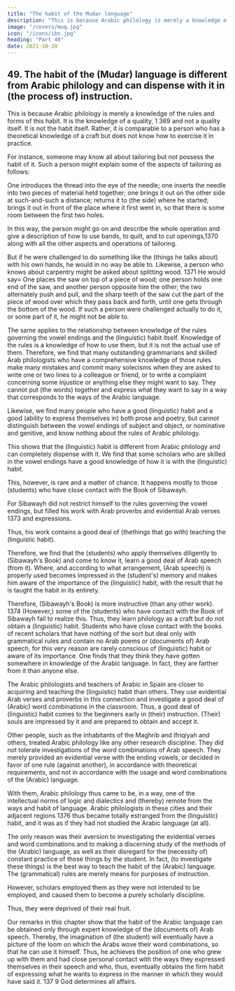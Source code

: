 ```yaml
---
title: "The habit of the Mudar language"
description: "This is because Arabic philology is merely a knowledge of the rules and forms of this habit"
image: "/covers/muq.jpg"
icon: "/icons/ibn.jpg"
heading: "Part 49"
date: 2021-10-20
---
```




## 49. The habit of the (Mudar) language is different from Arabic philology and can dispense with it in (the process of) instruction.

This is because Arabic philology is merely a knowledge of the rules and forms of this habit. It is the knowledge of a quality, 1 369 and not a quality itself. It is not the habit itself. Rather, it is comparable to a person who has a theoretical knowledge of a craft but does not know how to exercise it in practice.

For instance, someone may know all about tailoring but not possess the habit of it.
Such a person might explain some of the aspects of tailoring as follows: 

One
introduces the thread into the eye of the needle; one inserts the needle into two
pieces of material held together; one brings it out on the other side at such-and-such
a distance; returns it to (the side) where he started; brings it out in front of the place
where it first went in, so that there is some room between the first two holes. 

In this way, the person might go on and describe the whole operation and give a description of how to use bands, to quilt, and to cut openings,1370 along with all the
other aspects and operations of tailoring. 

But if he were challenged to do something
like the (things he talks about) with his own hands, he would in no way be able to.
Likewise, a person who knows about carpentry might be asked about
splitting wood. 1371 He would say= One places the saw on top of a piece of wood;
one person holds one end of the saw, and another person opposite him the other; the
two alternately push and pull, and the sharp teeth of the saw cut the part of the piece
of wood over which they pass back and forth, until one gets through the bottom of
the wood. If such a person were challenged actually to do it, or some part of it, he
might not be able to.

The same applies to the relationship between knowledge of the rules
governing the vowel endings and the (linguistic) habit itself. Knowledge of the rules
is a knowledge of how to use them, but it is not the actual use of them. Therefore,
we find that many outstanding grammarians and skilled Arab philologists who have
a comprehensive knowledge of those rules make many mistakes and commit many
solecisms when they are asked to write one or two lines to a colleague or friend, or
to write a complaint concerning some injustice or anything else they might want to
say. They cannot put (the words) together and express what they want to say in a
way that corresponds to the ways of the Arabic language.

Likewise, we find many people who have a good (linguistic) habit and a good (ability to express themselves in) both prose and poetry, but cannot distinguish between the vowel endings of subject and object, or nominative and genitive, and
know nothing about the rules of Arabic philology. 

This shows that the (linguistic) habit is different from Arabic philology and can completely dispense with it.
We find that some scholars who are skilled in the vowel endings have a good
knowledge of how it is with the (linguistic) habit.

This, however, is rare and a matter of chance. It happens mostly to those (students) who have close contact with
the Book of Sibawayh. <!-- 1372  -->

For Sibawayh did not restrict himself to the rules governing the vowel endings, but filled his work with Arab proverbs and evidential Arab verses 1373 and expressions. 

Thus, his work contains a good deal of (thethings that go with) teaching the (linguistic habit). 

Therefore, we find that the (students) who apply themselves diligently to (Sibawayh's Book) and come to know it, learn a good deal of Arab speech (from it). Where, and according to what arrangement, (Arab speech) is properly used becomes impressed in the (student's) memory and makes him aware of the importance of the (linguistic) habit, with the result that he is taught the habit in its entirety. 

Therefore, (Sibawayh's Book) is more instructive (than any other work). 1374 (However,) some of the (students) who have contact with the Book of Sibawayh fail to realize this. Thus, they learn philology as a craft but do not obtain a (linguistic) habit. Students who have close contact with the books of recent scholars that have nothing of the sort but deal only with grammatical rules and contain no Arab poems or (documents of) Arab speech, for this very reason are rarely conscious of (linguistic) habit or aware of its importance. One finds that they think they have gotten somewhere in knowledge of the Arabic language. In fact, they are farther from it than anyone else.

The Arabic philologists and teachers of Arabic in Spain are closer to acquiring and teaching the (linguistic) habit than others. They use evidential Arab
verses and proverbs in this connection and investigate a good deal of (Arabic) word
combinations in the classroom. Thus, a good deal of (linguistic) habit comes to the
beginners early in (their) instruction. (Their) souls are impressed by it and are
prepared to obtain and accept it.

Other people, such as the inhabitants of the Maghrib and Ifriqiyah and others, treated Arabic philology like any other research discipline. They did not tolerate investigations of the word combinations of Arab speech. They merely
provided an evidential verse with the ending vowels, or decided in favor of one rule
(against another), in accordance with theoretical requirements, and not in accordance
with the usage and word combinations of the (Arabic) language. 

With them, <!-- 1375  -->Arabic philology thus came to be, in a way, one of the intellectual norms of logic
and dialectics and (thereby) remote from the ways and habit of language.
Arabic philologists in these cities and their adjacent regions 1376 thus
became totally estranged from the (linguistic) habit, and it was as if they had not
studied the Arabic language (at all).<!--  1377 --> 

The only reason was their aversion to investigating the evidential verses and word combinations and to making a
discerning study of the methods of the (Arabic) language, as well as their disregard
for the (necessity of) constant practice of those things by the student. In fact, (to
investigate these things) is the best way to teach the habit of the (Arabic) language.
The (grammatical) rules are merely means for purposes of instruction. 

However, scholars employed them as they were not intended to be employed, and caused
them to become a purely scholarly discipline. <!-- 1378 -->

Thus, they were deprived of their real fruit.

Our remarks in this chapter show that the habit of the Arabic language can
be obtained only through expert knowledge of the (documents of) Arab speech.
Thereby, the imagination of (the student) will eventually have a picture of the loom
on which the Arabs wove their word combinations, so that he can use it himself.
Thus, he achieves the position of one who grew up with them and had close
personal contact with the ways they expressed themselves in their speech and who,
thus, eventually obtains the firm habit of expressing what he wants to express in the
manner in which they would have said it. 137 9
God determines all affairs.

